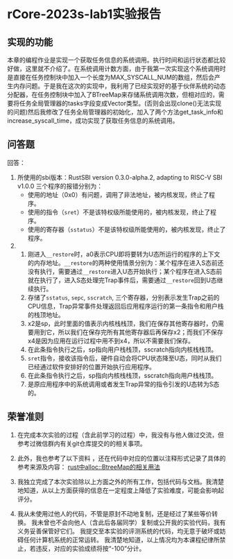 # rCore-2023s-lab1实验报告

## 实现的功能
本章的编程作业是实现一个获取任务信息的系统调用。执行时间和运行状态都比较好做，这里就不介绍了。在系统调用计数方面，由于我第一次实现这个系统调用时是直接在任务控制块中加入一个长度为MAX_SYSCALL_NUM的数组，然后会产生内存问题。于是我在这次的实现中，我利用了已经实现好的基于伙伴系统的动态分配器，在任务控制块中加入了BTreeMap来存储系统调用次数，但相对应的，需要将任务全局管理器的tasks字段变成Vector类型。(否则会出现clone()无法实现的问题)然后我修改了任务全局管理器的初始化，加入了两个方法get_task_info和increase_syscall_time，成功实现了获取任务信息的系统调用。


## 问答题
回答：
1. 所使用的sbi版本：RustSBI version 0.3.0-alpha.2, adapting to RISC-V SBI v1.0.0
    三个程序的报错分别为：
    + 使用的地址（0x0）有问题，调用了非法地址，被内核发现，终止了程序。
    + 使用的指令（`sret`）不是该特权级所能使用的，被内核发现，终止了程序。
    + 使用的寄存器（`sstatus`）不是该特权级所能使用的，被内核发现，终止了程序。
2. 
    1. 刚进入`__restore`时，a0表示CPU即将要转为U态所运行的程序的上下文的内存地址。`__restore`的两种使用情景分别为：某个程序在进入S态前还没有执行，需要通过`__restore`进入U态开始执行；某个程序在进入S态前就在执行了，进入S态处理完Trap事件后，需要通过`__restore`回到U态继续执行。
    2. 存储了`sstatus`, `sepc`, `sscratch`, 三个寄存器，分别表示发生Trap之前的CPU信息，Trap异常事件处理返回后应用程序运行的第一条指令和用户栈的栈顶地址。
    3. x2是sp，此时里面的值表示内核栈栈顶，我们在保存其他寄存器时，仍需要用到它，所以我们在保存完所有其他寄存器后再保存x2；而我们不保存x4是因为应用在运行过程中用不到x4，所以不需要我们保存。
    4. 在此条指令执行之后，sp指向用户栈栈顶，sscratch指向内核栈栈顶。
    5. `sret`指令，接收该指令后，硬件自动会将CPU状态降至U态，同时从我们已经通过软件安排好的位置开始执行应用程序。
    6. 在此条指令执行之后，sp指向内核栈栈顶，sscratch指向用户栈栈顶。
    7. 是原应用程序中的系统调用或者发生Trap异常的指令引发的U态转为S态的。


## 荣誉准则
1. 在完成本次实验的过程（含此前学习的过程）中，我没有与他人做过交流，但参考过微信群内有关git仓库提交的的相关事项。
2. 此外，我也参考了以下资料 ，还在代码中对应的位置以注释形式记录了具体的参考来源及内容：
[rust中alloc::BtreeMap的相关用法](https://doc.rust-lang.org/alloc/collections/btree_map/struct.BTreeMap.html#method.get_key_value)

3. 我独立完成了本次实验除以上方面之外的所有工作，包括代码与文档。我清楚地知道，从以上方面获得的信息在一定程度上降低了实验难度，可能会影响起评分。

4. 我从未使用过他人的代码，不管是原封不动地复制，还是经过了某些等价转换。 我未曾也不会向他人（含此后各届同学）复制或公开我的实验代码，我有义务妥善保管好它们。 我提交至本实验的评测系统的代码，均无意于破坏或妨碍任何计算机系统的正常运转。 我清楚地知道，以上情况均为本课程纪律所禁止，若违反，对应的实验成绩将按“-100”分计。